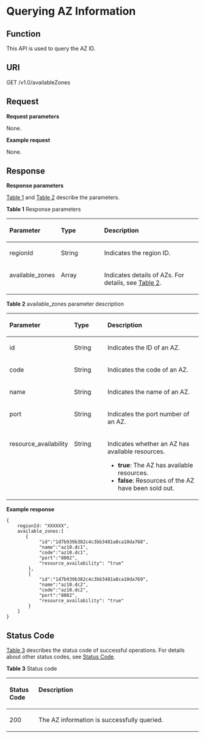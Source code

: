 # Querying AZ Information<a name="EN-US_TOPIC_0128036911"></a>

## Function<a name="section1073032015911"></a>

This API is used to query the AZ ID.

## URI<a name="section023216425361"></a>

GET /v1.0/availableZones

## Request<a name="section11232742133616"></a>

**Request parameters**

None.

**Example request**

None.

## Response<a name="section16232164233620"></a>

**Response parameters**

[Table 1](#table2233942133618)  and  [Table 2](#table1124311429360)  describe the parameters.

**Table  1**  Response parameters

<a name="table2233942133618"></a>
<table><thead align="left"><tr id="row2033834243618"><th class="cellrowborder" valign="top" width="20.200000000000003%" id="mcps1.2.4.1.1"><p id="p43381342103617"><a name="p43381342103617"></a><a name="p43381342103617"></a>Parameter</p>
</th>
<th class="cellrowborder" valign="top" width="24.240000000000002%" id="mcps1.2.4.1.2"><p id="p133815422366"><a name="p133815422366"></a><a name="p133815422366"></a>Type</p>
</th>
<th class="cellrowborder" valign="top" width="55.559999999999995%" id="mcps1.2.4.1.3"><p id="p333804203617"><a name="p333804203617"></a><a name="p333804203617"></a>Description</p>
</th>
</tr>
</thead>
<tbody><tr id="row4338154217363"><td class="cellrowborder" valign="top" width="20.200000000000003%" headers="mcps1.2.4.1.1 "><p id="p63381842123617"><a name="p63381842123617"></a><a name="p63381842123617"></a>regionId</p>
</td>
<td class="cellrowborder" valign="top" width="24.240000000000002%" headers="mcps1.2.4.1.2 "><p id="p14338184253613"><a name="p14338184253613"></a><a name="p14338184253613"></a>String</p>
</td>
<td class="cellrowborder" valign="top" width="55.559999999999995%" headers="mcps1.2.4.1.3 "><p id="p1338342193611"><a name="p1338342193611"></a><a name="p1338342193611"></a>Indicates the region ID.</p>
</td>
</tr>
<tr id="row11338942173613"><td class="cellrowborder" valign="top" width="20.200000000000003%" headers="mcps1.2.4.1.1 "><p id="p133382042133614"><a name="p133382042133614"></a><a name="p133382042133614"></a>available_zones</p>
</td>
<td class="cellrowborder" valign="top" width="24.240000000000002%" headers="mcps1.2.4.1.2 "><p id="p10338342103612"><a name="p10338342103612"></a><a name="p10338342103612"></a>Array</p>
</td>
<td class="cellrowborder" valign="top" width="55.559999999999995%" headers="mcps1.2.4.1.3 "><p id="p2033818429368"><a name="p2033818429368"></a><a name="p2033818429368"></a>Indicates details of AZs. For details, see <a href="#table1124311429360">Table 2</a>.</p>
</td>
</tr>
</tbody>
</table>

**Table  2**  available\_zones parameter description

<a name="table1124311429360"></a>
<table><thead align="left"><tr id="row153391342163613"><th class="cellrowborder" valign="top" width="18.18%" id="mcps1.2.4.1.1"><p id="p1033904212362"><a name="p1033904212362"></a><a name="p1033904212362"></a>Parameter</p>
</th>
<th class="cellrowborder" valign="top" width="20.200000000000003%" id="mcps1.2.4.1.2"><p id="p133391942203617"><a name="p133391942203617"></a><a name="p133391942203617"></a>Type</p>
</th>
<th class="cellrowborder" valign="top" width="61.62%" id="mcps1.2.4.1.3"><p id="p5339134263615"><a name="p5339134263615"></a><a name="p5339134263615"></a>Description</p>
</th>
</tr>
</thead>
<tbody><tr id="row1433920421369"><td class="cellrowborder" valign="top" width="18.18%" headers="mcps1.2.4.1.1 "><p id="p23391425367"><a name="p23391425367"></a><a name="p23391425367"></a>id</p>
</td>
<td class="cellrowborder" valign="top" width="20.200000000000003%" headers="mcps1.2.4.1.2 "><p id="p193391142113619"><a name="p193391142113619"></a><a name="p193391142113619"></a>String</p>
</td>
<td class="cellrowborder" valign="top" width="61.62%" headers="mcps1.2.4.1.3 "><p id="p033964216368"><a name="p033964216368"></a><a name="p033964216368"></a>Indicates the ID of an AZ.</p>
</td>
</tr>
<tr id="row163399426369"><td class="cellrowborder" valign="top" width="18.18%" headers="mcps1.2.4.1.1 "><p id="p143391242163613"><a name="p143391242163613"></a><a name="p143391242163613"></a>code</p>
</td>
<td class="cellrowborder" valign="top" width="20.200000000000003%" headers="mcps1.2.4.1.2 "><p id="p10339124293616"><a name="p10339124293616"></a><a name="p10339124293616"></a>String</p>
</td>
<td class="cellrowborder" valign="top" width="61.62%" headers="mcps1.2.4.1.3 "><p id="p12339842193616"><a name="p12339842193616"></a><a name="p12339842193616"></a>Indicates the code of an AZ.</p>
</td>
</tr>
<tr id="row3339194219367"><td class="cellrowborder" valign="top" width="18.18%" headers="mcps1.2.4.1.1 "><p id="p17339104273614"><a name="p17339104273614"></a><a name="p17339104273614"></a>name</p>
</td>
<td class="cellrowborder" valign="top" width="20.200000000000003%" headers="mcps1.2.4.1.2 "><p id="p1033964218367"><a name="p1033964218367"></a><a name="p1033964218367"></a>String</p>
</td>
<td class="cellrowborder" valign="top" width="61.62%" headers="mcps1.2.4.1.3 "><p id="p1333913425367"><a name="p1333913425367"></a><a name="p1333913425367"></a>Indicates the name of an AZ.</p>
</td>
</tr>
<tr id="row1339164213368"><td class="cellrowborder" valign="top" width="18.18%" headers="mcps1.2.4.1.1 "><p id="p1733974216368"><a name="p1733974216368"></a><a name="p1733974216368"></a>port</p>
</td>
<td class="cellrowborder" valign="top" width="20.200000000000003%" headers="mcps1.2.4.1.2 "><p id="p1733984263620"><a name="p1733984263620"></a><a name="p1733984263620"></a>String</p>
</td>
<td class="cellrowborder" valign="top" width="61.62%" headers="mcps1.2.4.1.3 "><p id="p43391842153613"><a name="p43391842153613"></a><a name="p43391842153613"></a>Indicates the port number of an AZ.</p>
</td>
</tr>
<tr id="row9339104283613"><td class="cellrowborder" valign="top" width="18.18%" headers="mcps1.2.4.1.1 "><p id="p03391442173616"><a name="p03391442173616"></a><a name="p03391442173616"></a>resource_availability</p>
</td>
<td class="cellrowborder" valign="top" width="20.200000000000003%" headers="mcps1.2.4.1.2 "><p id="p1833914273613"><a name="p1833914273613"></a><a name="p1833914273613"></a>String</p>
</td>
<td class="cellrowborder" valign="top" width="61.62%" headers="mcps1.2.4.1.3 "><p id="p1133924211367"><a name="p1133924211367"></a><a name="p1133924211367"></a>Indicates whether an AZ has available resources.</p>
<a name="ul14339124273615"></a><a name="ul14339124273615"></a><ul id="ul14339124273615"><li><strong id="b123191342313"><a name="b123191342313"></a><a name="b123191342313"></a>true</strong>: The AZ has available resources.</li><li><strong id="b522523693114"><a name="b522523693114"></a><a name="b522523693114"></a>false</strong>: Resources of the AZ have been sold out.</li></ul>
</td>
</tr>
</tbody>
</table>

**Example response**

```
{  
    regionId: "XXXXXX",  
    available_zones:[  
       {  
            "id":"1d7b939b382c4c3bb3481a8ca10da768",  
            "name":"az10.dc1",  
            "code":"az10.dc1",  
            "port":"8002", 
            "resource_availability": "true" 
        },    
        {  
            "id":"1d7b939b382c4c3bb3481a8ca10da769",  
            "name":"az10.dc2",  
            "code":"az10.dc2",  
            "port":"8002", 
            "resource_availability": "true" 
        }  
    ]  
}
```

## Status Code<a name="section19258742123617"></a>

[Table 3](#table825911423368)  describes the status code of successful operations. For details about other status codes, see  [Status Code](status-code.md).

**Table  3**  Status code

<a name="table825911423368"></a>
<table><thead align="left"><tr id="row1234174211367"><th class="cellrowborder" valign="top" width="15.15%" id="mcps1.2.3.1.1"><p id="p834194213610"><a name="p834194213610"></a><a name="p834194213610"></a>Status Code</p>
</th>
<th class="cellrowborder" valign="top" width="84.85000000000001%" id="mcps1.2.3.1.2"><p id="p16341542163614"><a name="p16341542163614"></a><a name="p16341542163614"></a>Description</p>
</th>
</tr>
</thead>
<tbody><tr id="row1334174273613"><td class="cellrowborder" valign="top" width="15.15%" headers="mcps1.2.3.1.1 "><p id="p143411242133620"><a name="p143411242133620"></a><a name="p143411242133620"></a>200</p>
</td>
<td class="cellrowborder" valign="top" width="84.85000000000001%" headers="mcps1.2.3.1.2 "><p id="p1334114211361"><a name="p1334114211361"></a><a name="p1334114211361"></a>The AZ information is successfully queried.</p>
</td>
</tr>
</tbody>
</table>

